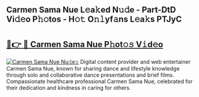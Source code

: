 ## Carmen Sama Nue L𝚎a𝚔ed N𝚞𝚍e - Part-DtD Vi𝚍𝚎o P𝚑𝚘tos - H𝚘𝚝 O𝚗𝚕yf𝚊ns L𝚎a𝚔s PTJyC

# <h2><a href="http://kfe8vp.oniu.top/?m=Carmen+Sama+Nue">🔗👉 🔴 Carmen Sama Nue P𝚑ot𝚘𝚜 V𝚒d𝚎o</a></h2>

[![Carmen Sama Nue Nu𝚍e𝚜](https://i.imgur.com/0qMVB7G.gif)](http://kfe8vp.oniu.top/?m=Carmen+Sama+Nue)
Digital content provider and web entertainer Carmen Sama Nue, known for sharing dance and lifestyle knowledge through solo and collaborative dance presentations and brief films. Compassionate healthcare professional Carmen Sama Nue, celebrated for their dedication and kindness in caring for others.  
